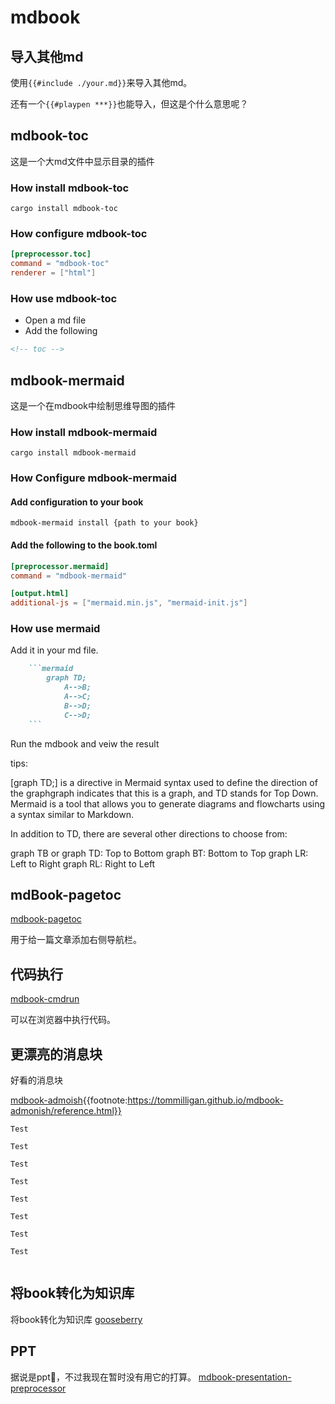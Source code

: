 # mdbook

## 导入其他md

使用`{{#include ./your.md}}`来导入其他md。

还有一个`{{#playpen ***}}`也能导入，但这是个什么意思呢？

## mdbook-toc

这是一个大md文件中显示目录的插件

### How install mdbook-toc

```shell
cargo install mdbook-toc
```

### How configure mdbook-toc

```toml
[preprocessor.toc]
command = "mdbook-toc"
renderer = ["html"]
```

### How use mdbook-toc

- Open a md file
- Add the following
  
```md
<!-- toc -->
```

## mdbook-mermaid

这是一个在mdbook中绘制思维导图的插件

### How install mdbook-mermaid

```shell
cargo install mdbook-mermaid
```

### How Configure mdbook-mermaid

#### Add configuration to your book

```shell
mdbook-mermaid install {path to your book}
```

#### Add the following to the book.toml

```toml
[preprocessor.mermaid]
command = "mdbook-mermaid"

[output.html]
additional-js = ["mermaid.min.js", "mermaid-init.js"]
```

### How use mermaid

Add it in your md file.

```md
    ```mermaid
        graph TD;
            A-->B;
            A-->C;
            B-->D;
            C-->D;
    ```
```

Run the mdbook and veiw the result

tips:

[graph TD;] is a directive in Mermaid syntax used to define the direction of the graphgraph indicates that this is a graph, 
and TD stands for Top Down.
Mermaid is a tool that allows you to generate diagrams and flowcharts using a syntax similar to Markdown.

In addition to TD, there are several other directions to choose from:

graph TB or graph TD: Top to Bottom
graph BT: Bottom to Top
graph LR: Left to Right
graph RL: Right to Left

## mdBook-pagetoc

[mdbook-pagetoc](https://github.com/JorelAli/mdBook-pagetoc)

用于给一篇文章添加右侧导航栏。

## 代码执行

[mdbook-cmdrun](https://github.com/FauconFan/mdbook-cmdrun)

可以在浏览器中执行代码。

## 更漂亮的消息块

好看的消息块

[mdbook-admoish](https://github.com/tommilligan/mdbook-admonish.git){{footnote:https://tommilligan.github.io/mdbook-admonish/reference.html}}

```admonish
Test
```

```admonish quote
Test
```

```admonish success
Test
```

```admonish faq
Test
```

```admonish info
Test
```

```admonish warning
Test
```

```admonish danger
Test
```

```admonish example
Test
```

```admonish example title="一个隐藏块" collapsible=true

```

## 将book转化为知识库

将book转化为知识库
[gooseberry](https://github.com/out-of-cheese-error/gooseberry)

## PPT

据说是ppt🤔，不过我现在暂时没有用它的打算。
[mdbook-presentation-preprocessor](https://github.com/FreeMasen/mdbook-presentation-preprocessor)
